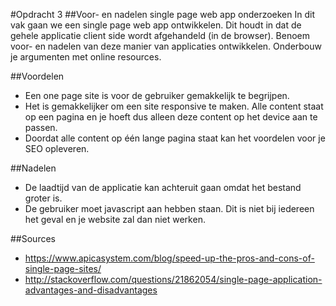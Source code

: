 #Opdracht 3 
##Voor- en nadelen single page web app onderzoeken
In dit vak gaan we een single page web app ontwikkelen. Dit houdt in dat de gehele applicatie client side wordt afgehandeld (in de browser). Benoem voor- en nadelen van deze manier van applicaties ontwikkelen. Onderbouw je argumenten met online resources.

##Voordelen
- Een one page site is voor de gebruiker gemakkelijk te begrijpen.
- Het is gemakkelijker om een site responsive te maken. Alle content staat op een pagina en je hoeft dus alleen deze content op het device aan te passen.
- Doordat alle content op één lange pagina staat kan het voordelen voor je SEO opleveren.

##Nadelen
- De laadtijd van de applicatie kan achteruit gaan omdat het bestand groter is.
- De gebruiker moet javascript aan hebben staan. Dit is niet bij iedereen het geval en je website zal dan niet werken.

##Sources
- https://www.apicasystem.com/blog/speed-up-the-pros-and-cons-of-single-page-sites/
- http://stackoverflow.com/questions/21862054/single-page-application-advantages-and-disadvantages